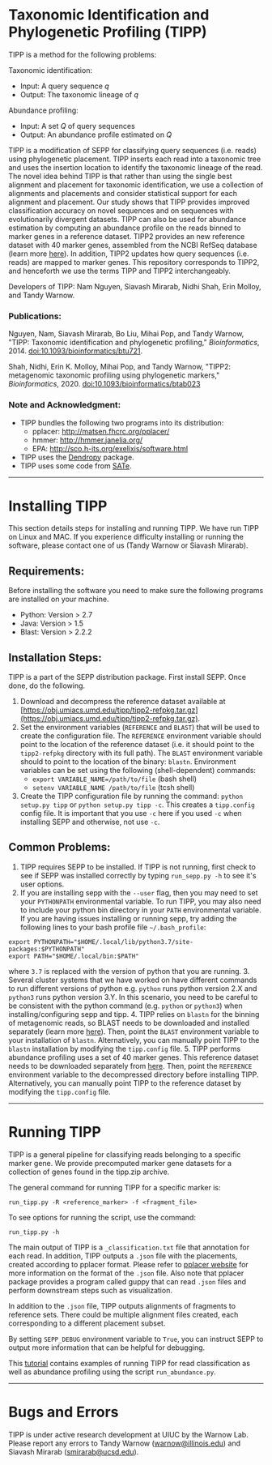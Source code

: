 Taxonomic Identification and Phylogenetic Profiling (TIPP)
==========================================================
TIPP is a method for the following problems:

Taxonomic identification:
+ Input: A query sequence *q*
+ Output: The taxonomic lineage of *q*

Abundance profiling:
+ Input: A set *Q* of query sequences
+ Output: An abundance profile estimated on *Q*

TIPP is a modification of SEPP for classifying query sequences (i.e. reads) using phylogenetic placement. TIPP inserts each read into a taxonomic tree and uses the insertion location to identify the taxonomic lineage of the read. The novel idea behind TIPP is that rather than using the single best alignment and placement for taxonomic identification, we use a collection of alignments and placements and consider statistical support for each alignment and placement. Our study shows that TIPP provides improved classification accuracy on novel sequences and on sequences with evolutionarily divergent datasets. TIPP can also be used for abundance estimation by computing an abundance profile on the reads binned to marker genes in a reference dataset. TIPP2 provides an new reference dataset with 40 marker genes, assembled from the NCBI RefSeq database (learn more [here](https://github.com/shahnidhi/TIPP_reference_package)). In addition, TIPP2 updates how query sequences (i.e. reads) are mapped to marker genes. This repository corresponds to TIPP2, and henceforth we use the terms TIPP and TIPP2 interchangeably.

Developers of TIPP: Nam Nguyen, Siavash Mirarab, Nidhi Shah, Erin Molloy, and Tandy Warnow.

### Publications:
Nguyen, Nam, Siavash Mirarab, Bo Liu, Mihai Pop, and Tandy Warnow, "TIPP: Taxonomic identification and phylogenetic profiling," *Bioinformatics*, 2014. [doi:10.1093/bioinformatics/btu721](http://bioinformatics.oxfordjournals.org/content/30/24/3548.full.pdf).

Shah, Nidhi, Erin K. Molloy, Mihai Pop, and Tandy Warnow, "TIPP2: metagenomic taxonomic profiling using phylogenetic markers," *Bioinformatics*, 2020. [doi:10.1093/bioinformatics/btab023](https://doi.org/10.1093/bioinformatics/btab023)

### Note and Acknowledgment: 
- TIPP bundles the following two programs into its distribution:
	- pplacer: http://matsen.fhcrc.org/pplacer/
	- hmmer: http://hmmer.janelia.org/
	- EPA: http://sco.h-its.org/exelixis/software.html
- TIPP uses the [Dendropy](http://pythonhosted.org/DendroPy/) package. 
- TIPP uses some code from [SATe](http://phylo.bio.ku.edu/software/sate/sate.html).

-------------------------------------

Installing TIPP
===============
This section details steps for installing and running TIPP. We have run TIPP on Linux and MAC. If you experience difficulty installing or running the software, please contact one of us (Tandy Warnow or Siavash Mirarab).

Requirements:
-------------
Before installing the software you need to make sure the following programs are installed on your machine.

- Python: Version > 2.7 
- Java: Version > 1.5
- Blast: Version > 2.2.2

Installation Steps:
-------------------
TIPP is a part of the SEPP distribution package. First install SEPP. Once done, do the following. 

1. Download and decompress the reference dataset available at [https://obj.umiacs.umd.edu/tipp/tipp2-refpkg.tar.gz](https://obj.umiacs.umd.edu/tipp/tipp2-refpkg.tar.gz).
2. Set the environment variables (`REFERENCE` and `BLAST`) that will be used to create the configuration file. The `REFERENCE` environment variable should point to the location of the reference dataset (i.e. it should point to the `tipp2-refpkg` directory with its full path). The `BLAST` environment variable should to point to the location of the binary: `blastn`. Environment variables can be set using the following (shell-dependent) commands:
	- `export VARIABLE_NAME=/path/to/file` (bash shell)
	- `setenv VARIABLE_NAME /path/to/file` (tcsh shell)
3. Create the TIPP configuration file by running the command: `python setup.py tipp` or `python setup.py tipp -c`. This  creates a `tipp.config` config file. It is important that you use `-c` here if you used `-c` when installing SEPP and otherwise, not use `-c`. 


Common Problems:
----------------
1. TIPP requires SEPP to be installed. If TIPP is not running, first check to see if SEPP was installed correctly by typing `run_sepp.py -h` to see it's user options.
2. If you are installing sepp with the `--user` flag, then you may need to set your `PYTHONPATH` environmental variable. To run TIPP, you may also need to include your python bin directory in your `PATH` environmental variable. If you are having issues installing or running sepp, try adding the following lines to your bash profile file `~/.bash_profile`:
```
export PYTHONPATH="$HOME/.local/lib/python3.7/site-packages:$PYTHONPATH"
export PATH="$HOME/.local/bin:$PATH"
```
where `3.7` is replaced with the version of python that you are running.
3. Several cluster systems that we have worked on have different commands to run different versions of python e.g. `python` runs python version 2.X and `python3` runs python version 3.Y. In this scenario, you need to be careful to be consistent with the python command (e.g. `python` or `python3`) when installing/configuring sepp and tipp.
4. TIPP relies on `blastn` for the binning of metagenomic reads, so BLAST needs to be downloaded and installed separately (learn more [here](http://blast.ncbi.nlm.nih.gov/Blast.cgi?PAGE_TYPE=BlastDocs&DOC_TYPE=Download)). Then, point the `BLAST` environment variable to your installation of `blastn`. Alternatively, you can manually point TIPP to the `blastn` installation by modifying the `tipp.config` file. 
5. TIPP performs abundance profiling uses a set of 40 marker genes. This reference dataset needs to be downloaded separately from [here](https://obj.umiacs.umd.edu/tipp/tipp2-refpkg.tar.gz). Then, point the `REFERENCE` environment variable to the decompressed directory before installing TIPP. Alternatively, you can manually point TIPP to the reference dataset by modifying the `tipp.config` file. 

---------------------------------------------

Running TIPP
============
TIPP is a general pipeline for classifying reads belonging to a specific marker gene.  We provide precomputed marker gene datasets for a collection of genes found in the tipp.zip archive.  

The general command for running TIPP for a specific marker is:

`run_tipp.py -R <reference_marker> -f <fragment_file>`

To see options for running the script, use the command:

`run_tipp.py -h`

The main output of TIPP is a `_classification.txt` file that annotation for each read. In addition, TIPP outputs a `.json` file with the placements, created according to pplacer format. Please refer to [pplacer website](http://matsen.github.com/pplacer/generated_rst/pplacer.html#json-format-specification) for more information on the format of the `.json` file. Also note that pplacer package provides a program called guppy that can read `.json` files and perform downstream steps such as visualization.

In addition to the `.json` file, TIPP outputs alignments of fragments to reference sets. There could be multiple alignment files created, each corresponding to a different placement subset. 

By setting `SEPP_DEBUG` environment variable to `True`, you can instruct SEPP to output more information that can be helpful for debugging.  

This [tutorial](tutorial/tipp-tutorial.md) contains examples of running TIPP for read classification as well as abundance profiling using the script `run_abundance.py`.

---------------------------------------------

Bugs and Errors
===============
TIPP is under active research development at UIUC by the Warnow Lab. Please report any errors to Tandy Warnow (warnow@illinois.edu) and Siavash Mirarab (smirarab@ucsd.edu).

